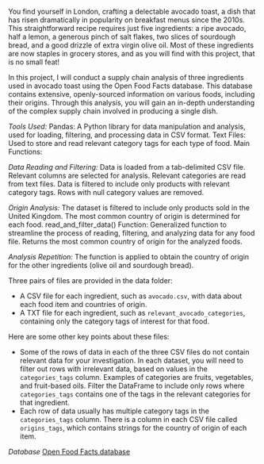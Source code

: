 You find yourself in London, crafting a delectable avocado toast, a dish that has risen dramatically in popularity on breakfast menus since the 2010s. This straightforward recipe requires just five ingredients: a ripe avocado, half a lemon, a generous pinch of salt flakes, two slices of sourdough bread, and a good drizzle of extra virgin olive oil. Most of these ingredients are now staples in grocery stores, and as you will find with this project, that is no small feat!

In this project, I will conduct a supply chain analysis of three ingredients used in avocado toast using the Open Food Facts database. This database contains extensive, openly-sourced information on various foods, including their origins. Through this analysis, you will gain an in-depth understanding of the complex supply chain involved in producing a single dish.

*Tools Used:*
Pandas: A Python library for data manipulation and analysis, used for loading, filtering, and processing data in CSV format.
Text Files: Used to store and read relevant category tags for each type of food.
Main Functions:

*Data Reading and Filtering:*
Data is loaded from a tab-delimited CSV file.
Relevant columns are selected for analysis.
Relevant categories are read from text files.
Data is filtered to include only products with relevant category tags.
Rows with null category values are removed.

*Origin Analysis:*
The dataset is filtered to include only products sold in the United Kingdom.
The most common country of origin is determined for each food.
read_and_filter_data() Function:
Generalized function to streamline the process of reading, filtering, and analyzing data for any food file.
Returns the most common country of origin for the analyzed foods.

*Analysis Repetition:*
The function is applied to obtain the country of origin for the other ingredients (olive oil and sourdough bread).

Three pairs of files are provided in the data folder:
- A CSV file for each ingredient, such as `avocado.csv`, with data about each food item and countries of origin.
- A TXT file for each ingredient, such as `relevant_avocado_categories`, containing only the category tags of interest for that food.

Here are some other key points about these files:
- Some of the rows of data in each of the three CSV files do not contain relevant data for your investigation. In each dataset, you will need to filter out rows with irrelevant data, based on values in the `categories_tags` column. Examples of categories are fruits, vegetables, and fruit-based oils. Filter the DataFrame to include only rows where `categories_tags` contains one of the tags in the relevant categories for that ingredient.
- Each row of data usually has multiple category tags in the `categories_tags` column.
There is a column in each CSV file called `origins_tags`, which contains strings for the country of origin of each item.

*Database*
[Open Food Facts database](https://world.openfoodfacts.org/)
